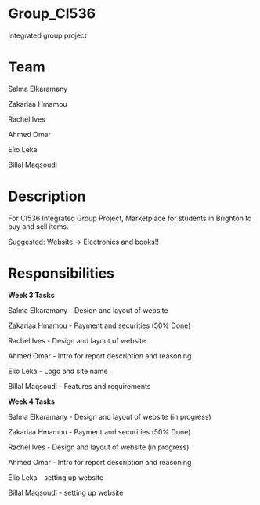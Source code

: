 # Group_CI536
Integrated group project

# Team 
Salma Elkaramany

Zakariaa Hmamou

Rachel Ives

Ahmed Omar

Elio Leka

Billal Maqsoudi

# Description
For CI536 Integrated Group Project, Marketplace for students in Brighton to buy and sell items. 

Suggested: Website -> Electronics and books!!

# Responsibilities
**Week 3 Tasks**

Salma Elkaramany - Design and layout of website

Zakariaa Hmamou - Payment and securities (50% Done)

Rachel Ives - Design and layout of website

Ahmed Omar - Intro for report description and reasoning

Elio Leka - Logo and site name

Billal Maqsoudi - Features and requirements

**Week 4 Tasks**

Salma Elkaramany - Design and layout of website (in progress)

Zakariaa Hmamou - Payment and securities (50% Done)

Rachel Ives - Design and layout of website (in progress)

Ahmed Omar - Intro for report description and reasoning

Elio Leka - setting up website

Billal Maqsoudi - setting up website


